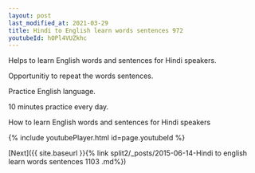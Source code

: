 ```yaml
---
layout: post
last_modified_at: 2021-03-29
title: Hindi to English learn words sentences 972 
youtubeId: hOPl4VUZkhc
---
```

 
 
Helps to learn English words and sentences for Hindi speakers.

Opportunitiy to repeat the words sentences. 

Practice English language. 
 
10 minutes practice every day. 
 
How to learn English words and sentences for Hindi speakers 
 
{% include youtubePlayer.html id=page.youtubeId %}
 
 
[Next]({{ site.baseurl }}{% link  split2/_posts/2015-06-14-Hindi to english learn words sentences 1103 .md%})
 
